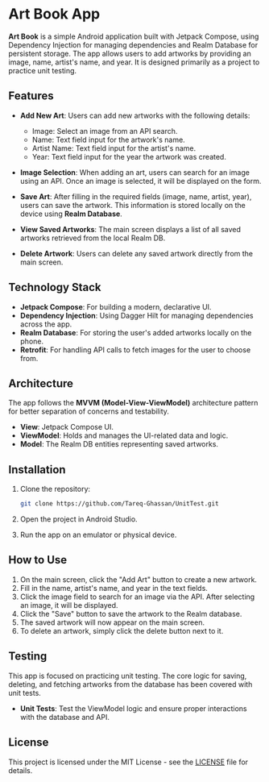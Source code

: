 
# Art Book App

**Art Book** is a simple Android application built with Jetpack Compose, using Dependency Injection for managing dependencies and Realm Database for persistent storage. The app allows users to add artworks by providing an image, name, artist's name, and year. It is designed primarily as a project to practice unit testing.

## Features

- **Add New Art**: Users can add new artworks with the following details:
  - Image: Select an image from an API search.
  - Name: Text field input for the artwork's name.
  - Artist Name: Text field input for the artist's name.
  - Year: Text field input for the year the artwork was created.
  
- **Image Selection**: When adding an art, users can search for an image using an API. Once an image is selected, it will be displayed on the form. 

- **Save Art**: After filling in the required fields (image, name, artist, year), users can save the artwork. This information is stored locally on the device using **Realm Database**.

- **View Saved Artworks**: The main screen displays a list of all saved artworks retrieved from the local Realm DB.

- **Delete Artwork**: Users can delete any saved artwork directly from the main screen.

## Technology Stack

- **Jetpack Compose**: For building a modern, declarative UI.
- **Dependency Injection**: Using Dagger Hilt for managing dependencies across the app.
- **Realm Database**: For storing the user's added artworks locally on the phone.
- **Retrofit**: For handling API calls to fetch images for the user to choose from.

## Architecture

The app follows the **MVVM (Model-View-ViewModel)** architecture pattern for better separation of concerns and testability.

- **View**: Jetpack Compose UI.
- **ViewModel**: Holds and manages the UI-related data and logic.
- **Model**: The Realm DB entities representing saved artworks.

## Installation

1. Clone the repository:
   ```bash
   git clone https://github.com/Tareq-Ghassan/UnitTest.git
   ```

2. Open the project in Android Studio.

3. Run the app on an emulator or physical device.

## How to Use

1. On the main screen, click the "Add Art" button to create a new artwork.
2. Fill in the name, artist's name, and year in the text fields.
3. Click the image field to search for an image via the API. After selecting an image, it will be displayed.
4. Click the "Save" button to save the artwork to the Realm database.
5. The saved artwork will now appear on the main screen.
6. To delete an artwork, simply click the delete button next to it.

## Testing

This app is focused on practicing unit testing. The core logic for saving, deleting, and fetching artworks from the database has been covered with unit tests.

- **Unit Tests**: Test the ViewModel logic and ensure proper interactions with the database and API.

## License

This project is licensed under the MIT License - see the [LICENSE](LICENSE) file for details.
